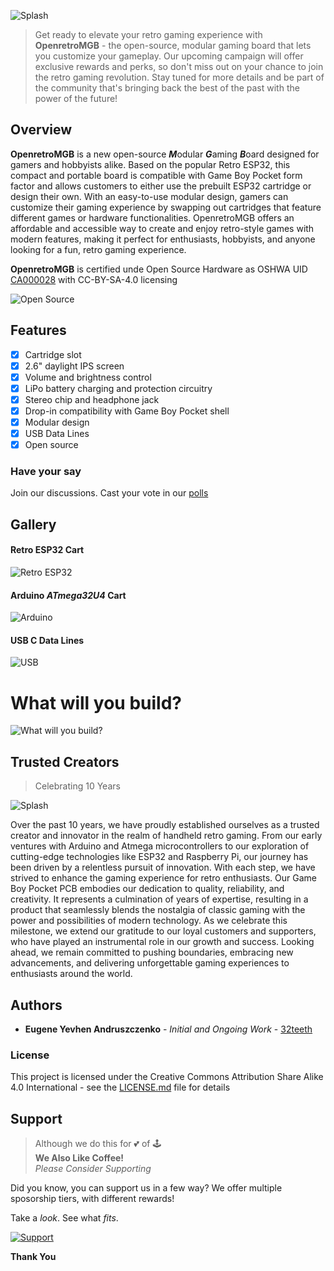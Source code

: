 ![Splash](https://raw.githubusercontent.com/openretroMGB/OpenRetroMGB/main/assets/splash.png)
> Get ready to elevate your retro gaming experience with **OpenretroMGB** - the open-source, modular gaming board that lets you customize your gameplay. Our upcoming campaign will offer exclusive rewards and perks, so don't miss out on your chance to join the retro gaming revolution. Stay tuned for more details and be part of the community that's bringing back the best of the past with the power of the future!

## Overview

**OpenretroMGB** is a new open-source ***M***odular ***G***aming ***B***oard designed for gamers and hobbyists alike. Based on the popular Retro ESP32, this compact and portable board is compatible with Game Boy Pocket form factor and allows customers to either use the prebuilt ESP32 cartridge or design their own. With an easy-to-use modular design, gamers can customize their gaming experience by swapping out cartridges that feature different games or hardware functionalities. OpenretroMGB offers an affordable and accessible way to create and enjoy retro-style games with modern features, making it perfect for enthusiasts, hobbyists, and anyone looking for a fun, retro gaming experience.

**OpenretroMGB** is certified unde Open Source Hardware as OSHWA UID [CA000028](https://certification.oshwa.org/ca000028.html) with CC-BY-SA-4.0 licensing

![Open Source](https://raw.githubusercontent.com/openretroMGB/OpenRetroMGB/main/assets/opensource.png)

## Features
- [x] Cartridge slot
- [x] 2.6" daylight IPS screen
- [x] Volume and brightness control
- [x] LiPo battery charging and protection circuitry
- [x] Stereo chip and headphone jack
- [x] Drop-in compatibility with Game Boy Pocket shell
- [x] Modular design
- [x] USB Data Lines
- [x] Open source

### Have your say

Join our discussions. Cast your vote in our [polls](https://github.com/openretroMGB/OpenRetroMGB/discussions/categories/polls)

## Gallery

#### Retro ESP32 Cart
![Retro ESP32](https://raw.githubusercontent.com/openretroMGB/OpenRetroMGB/main/assets/retroesp32.png)

#### Arduino *ATmega32U4* Cart
![Arduino](https://raw.githubusercontent.com/openretroMGB/OpenRetroMGB/main/assets/arduino.png)

#### USB C Data Lines
![USB](https://raw.githubusercontent.com/openretroMGB/OpenRetroMGB/main/assets/usb-c.png)

# What will you build?
![What will you build?](https://raw.githubusercontent.com/openretroMGB/OpenRetroMGB/main/assets/blank_cart_option.png)

## Trusted Creators
> Celebrating 10 Years

![Splash](https://raw.githubusercontent.com/openretroMGB/OpenRetroMGB/main/assets/tenyears.png)

Over the past 10 years, we have proudly established ourselves as a trusted creator and innovator in the realm of handheld retro gaming. From our early ventures with Arduino and Atmega microcontrollers to our exploration of cutting-edge technologies like ESP32 and Raspberry Pi, our journey has been driven by a relentless pursuit of innovation. With each step, we have strived to enhance the gaming experience for retro enthusiasts. Our Game Boy Pocket PCB embodies our dedication to quality, reliability, and creativity. It represents a culmination of years of expertise, resulting in a product that seamlessly blends the nostalgia of classic gaming with the power and possibilities of modern technology. As we celebrate this milestone, we extend our gratitude to our loyal customers and supporters, who have played an instrumental role in our growth and success. Looking ahead, we remain committed to pushing boundaries, embracing new advancements, and delivering unforgettable gaming experiences to enthusiasts around the world.



## Authors

* **Eugene Yevhen Andruszczenko** - *Initial and Ongoing Work* - [32teeth](https://github.com/32teeth)

### License

This project is licensed under the Creative Commons Attribution Share Alike 4.0 International - see the [LICENSE.md](LICENSE.md) file for details


## Support
> Although we do this for 💕 of 🕹️<br/>
> **We Also Like Coffee!** <br/>
> *Please Consider Supporting* <br/>

Did you know, you can support us in a few way? We offer multiple sposorship tiers, with different rewards!

Take a *look*.
See what *fits*.

 [![Support](https://raw.githubusercontent.com/retro-esp32/RetroESP32/master/Assets/sponsor.jpg)](https://github.com/sponsors/openretroMGB)

**Thank You**
